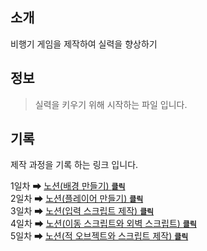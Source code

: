 ## 소개
비행기 게임을 제작하여 실력을 향상하기
<br>

## 정보
> 실력을 키우기 위해 시작하는 파일 입니다.

## 기록
제작 과정을 기록 하는 링크 입니다.

1일차 ➡ [노션(배경 만들기) <code>**클릭**</code>](https://jogkfkd.notion.site/1-92ad544aeeda411db9a4445b57c99e4a?pvs=4)<br>
2일차 ➡ [노션(플레이어 만들기) <code>**클릭**</code>](https://jogkfkd.notion.site/2-3cf8ff581d7d47e29a0fe83b656386ec?pvs=4)<br>
3일차 ➡ [노션(입력 스크립트 제작) <code>**클릭**</code>](https://jogkfkd.notion.site/3-ce88d047699f413bb8a7a5ff71cb2ce0?pvs=4)<br>
4일차 ➡ [노션(이동 스크립트와 외벽 스크립트) <code>**클릭**</code>](https://jogkfkd.notion.site/4-5a36a3cf9d434569a2d5bf41233c5885?pvs=4)<br>
5일차 ➡ [노션(적 오브젝트와 스크립트 제작) <code>**클릭**</code>](https://jogkfkd.notion.site/5-300984a3ce9447bbb6d25648bddc8562?pvs=4)
